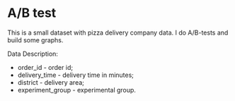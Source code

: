 # A/B test

This is a small dataset with pizza delivery company data. I do A/B-tests and build some graphs.

Data Description:
- order_id - order id;
- delivery_time - delivery time in minutes;
- district - delivery area;
- experiment_group - experimental group.
